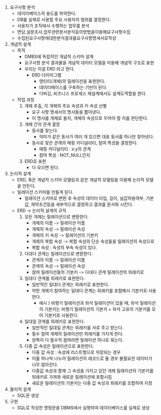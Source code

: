 1. 요구사항 분석
	- 데이터베이스의 용도를 파악한다. 
	- DB를 실제로 사용할 주요 사용자의 범위를 결정한다. 
	- 사용자가 조직에서 수행하는 업무를 분석
	- 면담,설문조사,업무관련문서분석등의방법을이용해요구사항수집
	- 수집된요구사항에대한분석결과를요구사항명세서로작성
2. 개념적 설계
	- 목적
		- DMBS에 독립적인 개념적 스키마 설계
		- 요구사항 분석 결과물을 개념적 데이터 모델을 이용해 개념적 구조로 표현
		- 우리는 이걸 ERD 라고 한다. 
			- ERD 다이어그램
				- 엔티티(개체)의 릴레이션을 표현한다. 
				- 데이터베이스를 구축하는 기반이 된다. 
				- 디버깅, 비즈니스 프로세스 재설계에서도 설계도역할을 한다. 
	- 작업 과정
		1. 개체 추출, 각 개체의 주요 속성과 키 속성 선별
			- 요구 사항 명세서의 명사들을 뽑아낸다. 
			- 이 명사를 개체로 둘지, 개체의 속성으로 두어야 할 지를 판단한다. 
		2.  개체 간의 관계 결정
			- 동사를 찾는다. 
				- 의미가 같은 동사가 여러 개 있으면 대표 동사를 하나만 찾아낸다. 
			- 동사로 찾은 관계의 매핑 카디널리티, 참여 특성을 결정한다. 
				- 매핑 카디널리티 : x:y의 관계
				- 참여 특성 : NOT_NULL인지
		3. ERD로 표현
			- 다 모으면 된다. 
3. 논리적 설계
	- ERD, 혹은 개념적 스키마 모델링과 같은 개념적 모델링을 이용해 논리적 모델을 만든다. 
	- 릴레이션 스키마를 만들게 된다. 
		- 릴레이션 스키마로 변환 후 속성의 데이터 타입, 길이, 널값허용여부, 기본값, 제약조건등을 세부적으로 결정하고 결과를 문서화 시킨다.
	- ERD -> 논리적 설계의 규칙
		1. 모든 개체는 릴레이션으로 변환한다. 
			- 개체의 이름 -> 릴레이션 이름
			- 개체의 속성 -> 릴레이션 속성
			- 개체의 키 속성 -> 릴레이션의 기본키
			- 개체의 복합 속성 -> 복합 속성의 단순 속성들을 릴레이션의 속성으로
			- 복합 속성 : 속성의 부속 속성이 있다. 
		2. 다대다 관계는 릴레이션으로 변환한다. 
			- 관계의 이름 -> 릴레이션 이름
			- 관계의 속성 -> 릴레이션 속성
			- 참여 릴레이션들의 기본키 -> 다대다 관계 릴레이션의 외래키로
		3. 일대다 관계를 외래키로 표현한다. 
			- 일반적인 일대다 관계는 외래키로 표현한다. 
			- 약한 개체가 참여하는 일대다 관계는 외래키를 포함해서 기본키로 사용한다. 
				- 예시 ) 비행기 릴레이션과 좌석 릴레이션이 있을 때, 좌석 릴레이션의 기본키는 비행기 릴레이션의 기본키 + 좌석 고유의 기본키를 모아 기본키로 사용한다. 
		4. 일대일 관계를 외래키로 표현한다. 
			- 일반적인 일대일 관계는 외래키를 서로 주고 받는다. 
			- 필수 참여 개체의 릴레이션만 외래키를 가지게 한다. 
			- 양쪽이 다 필수적 참여라면 릴레이션 하나로 묶는다. 
		5. 다중 값 속성은 릴레이션으로 표현한다. 
			- 다중 값 속성 : 속성에 리스트형으로 저장되는 경우
			- 이를 하나씩 나누어 릴레이션의 레코드로 둘 경우 불필요한 데이터가 너무 많아진다. 
			- 다중값 속성과 함께 그 속성을 가지고 있던 개체 릴레이션의 기본키를 외래키로 가져와 새로운 릴레이션에 포함시킴
			- 새로운 릴레이션의 기본키는 다중 값 속성과 외래키를 조합하여 지정
4. 물리적 설계
	- SQL문 생성
5. 구현
	- SQL로 작성한 명령문을 DBMS에서 실행하여 데이터베이스를 실제로 생성